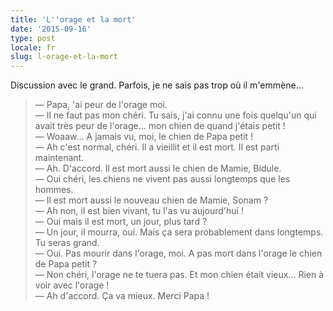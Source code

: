 ```yaml
---
title: 'L''orage et la mort'
date: '2015-09-16'
type: post
locale: fr
slug: l-orage-et-la-mort
---
```


Discussion avec le grand. Parfois, je ne sais pas trop où il m'emmène...

> — Papa, 'ai peur de l'orage moi.  
> — Il ne faut pas mon chéri. Tu sais, j'ai connu une fois quelqu'un qui avait très peur de l'orage... mon chien de quand j'étais petit !  
> — Woaaw... A jamais vu, moi, le chien de Papa petit !  
> — Ah c'est normal, chéri. Il a vieillit et il est mort. Il est parti maintenant.  
> — Ah. D'accord. Il est mort aussi le chien de Mamie, Bidule.  
> — Oui chéri, les chiens ne vivent pas aussi longtemps que les hommes.  
> — Il est mort aussi le nouveau chien de Mamie, Sonam ?  
> — Ah non, il est bien vivant, tu l'as vu aujourd'hui !  
> — Oui mais il est mort, un jour, plus tard ?  
> — Un jour, il mourra, oui. Mais ça sera probablement dans longtemps. Tu seras grand.  
> — Oui. Pas mourir dans l'orage, moi. A pas mort dans l'orage le chien de Papa petit ?  
> — Non chéri, l'orage ne te tuera pas. Et mon chien était vieux... Rien à voir avec l'orage !  
> — Ah d'accord. Ça va mieux. Merci Papa !
